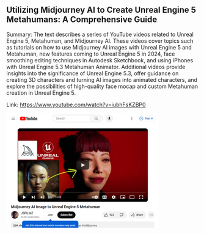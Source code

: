 ## Utilizing Midjourney AI to Create Unreal Engine 5 Metahumans: A Comprehensive Guide
Summary: The text describes a series of YouTube videos related to Unreal Engine 5, Metahuman, and Midjourney AI. These videos cover topics such as tutorials on how to use Midjourney AI images with Unreal Engine 5 and Metahuman, new features coming to Unreal Engine 5 in 2024, face smoothing editing techniques in Autodesk Sketchbook, and using iPhones with Unreal Engine 5.3 Metahuman Animator. Additional videos provide insights into the significance of Unreal Engine 5.3, offer guidance on creating 3D characters and turning AI images into animated characters, and explore the possibilities of high-quality face mocap and custom Metahuman creation in Unreal Engine 5.

Link: https://www.youtube.com/watch?v=iubhFsKZBP0

<img src="/img/236abfb7-d72a-44df-be43-ff472b2ab76a.png" width="400" />
<br/><br/>
